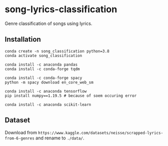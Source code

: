 # song-lyrics-classification
Genre classification of songs using lyrics.

## Installation

```
conda create -n song_classification python=3.8
conda activate song_classification

conda install -c anaconda pandas 
conda install -c conda-forge tqdm 

conda install -c conda-forge spacy
python -m spacy download en_core_web_sm

conda install -c anaconda tensorflow
pip install numpy==1.19.5 # because of soem occuring error

conda install -c anaconda scikit-learn 
```

## Dataset
Download from `https://www.kaggle.com/datasets/neisse/scrapped-lyrics-from-6-genres` and rename to `./data/`.